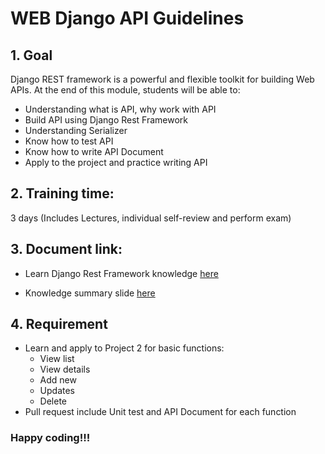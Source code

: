 # WEB Django API Guidelines

## 1. Goal
Django REST framework is a powerful and flexible toolkit for building Web APIs. At the end of this module, students will be able to:
   - Understanding what is API, why work with API
   - Build API using Django Rest Framework
   - Understanding Serializer
   - Know how to test API
   - Know how to write API Document
   - Apply to the project and practice writing API

## 2. Training time:
3 days (Includes Lectures, individual self-review and perform exam)

## 3. Document link:
- Learn Django Rest Framework knowledge [here](https://www.django-rest-framework.org/)

- Knowledge summary slide [here](https://drive.google.com/drive/folders/1wE9I-9SoWhV5GGVAQ6qKYqeBZfStAEoC)

## 4. Requirement
- Learn and apply to Project 2 for basic functions:
  + View list
  + View details
  + Add new
  + Updates
  + Delete
- Pull request include Unit test and API Document for each function

### Happy coding!!!
